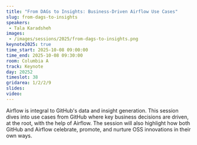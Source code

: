 ```yaml
---
title: "From DAGs to Insights: Business-Driven Airflow Use Cases"
slug: from-dags-to-insights
speakers:
 - Tala Karadsheh
images: 
 - /images/sessions/2025/from-dags-to-insights.png
keynote2025: true
time_start: 2025-10-08 09:00:00
time_end: 2025-10-08 09:30:00
room: Columbia A
track: Keynote
day: 20252
timeslot: 38
gridarea: 1/2/2/9
slides:
video: 
---
```


Airflow is integral to GitHub's data and insight generation. This session dives into use cases from GitHub where key business decisions are driven, at the root, with the help of Airflow. The session will also highlight how both GitHub and Airflow celebrate, promote, and nurture OSS innovations in their own ways.
